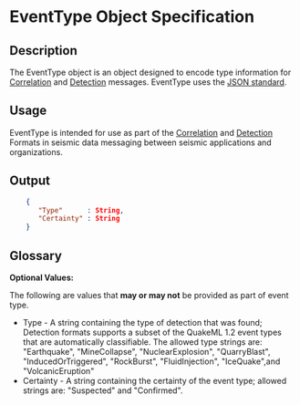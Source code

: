# EventType Object Specification

## Description

The EventType object is an object designed to encode type
information for [Correlation](Correlation.md) and [Detection](Detection.md)
messages. EventType uses the [JSON standard](http://www.json.org).

## Usage

EventType is intended for use as part of the [Correlation](Correlation.md) and
[Detection](Detection.md) Formats in seismic data messaging between seismic
applications and organizations.

## Output

```json
    {
       "Type"      : String,
       "Certainty" : String
    }
```

## Glossary

**Optional Values:**

The following are values that **may or may not** be provided as part of
event type.

* Type - A string containing the type of detection that was found; Detection formats supports a subset of the QuakeML 1.2 event types that are automatically classifiable. The allowed type strings are: "Earthquake", "MineCollapse", "NuclearExplosion", "QuarryBlast", "InducedOrTriggered", "RockBurst", "FluidInjection", "IceQuake",and "VolcanicEruption"
* Certainty - A string containing the certainty of the event type; allowed strings are: "Suspected" and "Confirmed".